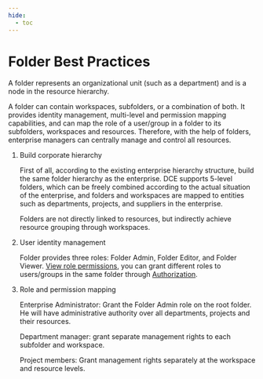 ```yaml
---
hide:
  - toc
---
```


# Folder Best Practices

A folder represents an organizational unit (such as a department) and is a node in the resource hierarchy.

A folder can contain workspaces, subfolders, or a combination of both.
It provides identity management, multi-level and permission mapping capabilities, and can map the role of a user/group in a folder to its subfolders, workspaces and resources.
Therefore, with the help of folders, enterprise managers can centrally manage and control all resources.

1. Build corporate hierarchy

    First of all, according to the existing enterprise hierarchy structure, build the same folder hierarchy as the enterprise.
    DCE supports 5-level folders, which can be freely combined according to the actual situation of the enterprise, and folders and workspaces are mapped to entities such as departments, projects, and suppliers in the enterprise.

    Folders are not directly linked to resources, but indirectly achieve resource grouping through workspaces.

    

2. User identity management

    Folder provides three roles: Folder Admin, Folder Editor, and Folder Viewer.
    [View role permissions](../user-guide/access-control/role.md), you can grant different roles to users/groups in the same folder through [Authorization](../user-guide/access-control/role.md).

3. Role and permission mapping

    Enterprise Administrator: Grant the Folder Admin role on the root folder. He will have administrative authority over all departments, projects and their resources.

    Department manager: grant separate management rights to each subfolder and workspace.

    Project members: Grant management rights separately at the workspace and resource levels.